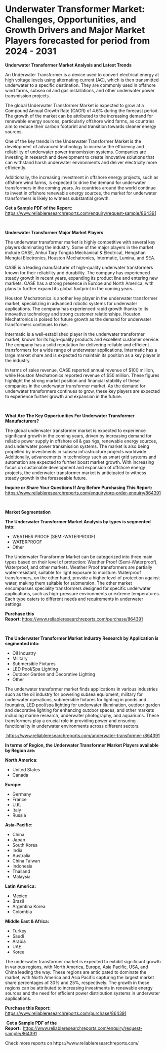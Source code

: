 <p><h1>Underwater Transformer Market: Challenges, Opportunities, and Growth Drivers and Major Market Players forecasted for period from 2024 - 2031</h1></p><p><strong>Underwater Transformer Market Analysis and Latest Trends</strong></p>
<p><p>An Underwater Transformer is a device used to convert electrical energy at high voltage levels using alternating current (AC), which is then transmitted underwater to a specific destination. They are commonly used in offshore wind farms, subsea oil and gas installations, and other underwater power transmission projects.</p><p>The global Underwater Transformer Market is expected to grow at a Compound Annual Growth Rate (CAGR) of 4.6% during the forecast period. The growth of the market can be attributed to the increasing demand for renewable energy sources, particularly offshore wind farms, as countries aim to reduce their carbon footprint and transition towards cleaner energy sources.</p><p>One of the key trends in the Underwater Transformer Market is the development of advanced technology to increase the efficiency and reliability of underwater power transmission systems. Companies are investing in research and development to create innovative solutions that can withstand harsh underwater environments and deliver electricity more efficiently.</p><p>Additionally, the increasing investment in offshore energy projects, such as offshore wind farms, is expected to drive the demand for underwater transformers in the coming years. As countries around the world continue to invest in offshore renewable energy sources, the market for underwater transformers is likely to witness substantial growth.</p></p>
<p><strong>Get a Sample PDF of the Report:&nbsp;</strong> <a href="https://www.reliableresearchreports.com/enquiry/request-sample/864391">https://www.reliableresearchreports.com/enquiry/request-sample/864391</a></p>
<p>&nbsp;</p>
<p><strong>Underwater Transformer Major Market Players</strong></p>
<p><p>The underwater transformer market is highly competitive with several key players dominating the industry. Some of the major players in the market include OASE, Anhui Tary Tongda Mechanical & Electrical, Hengshan Mengtai Electronics, Houston Mechatronics, Intermatic, Lumina, and SEA.</p><p>OASE is a leading manufacturer of high-quality underwater transformers known for their reliability and durability. The company has experienced steady growth in recent years, expanding its product line and entering new markets. OASE has a strong presence in Europe and North America, with plans to further expand its global footprint in the coming years.</p><p>Houston Mechatronics is another key player in the underwater transformer market, specializing in advanced robotic systems for underwater applications. The company has experienced rapid growth thanks to its innovative technology and strong customer relationships. Houston Mechatronics is poised for future growth as the demand for underwater transformers continues to rise.</p><p>Intermatic is a well-established player in the underwater transformer market, known for its high-quality products and excellent customer service. The company has a solid reputation for delivering reliable and efficient transformers for a wide range of underwater applications. Intermatic has a large market share and is expected to maintain its position as a key player in the industry.</p><p>In terms of sales revenue, OASE reported annual revenue of $100 million, while Houston Mechatronics reported revenue of $50 million. These figures highlight the strong market position and financial stability of these companies in the underwater transformer market. As the demand for underwater transformers continues to grow, these key players are expected to experience further growth and expansion in the future.</p></p>
<p>&nbsp;</p>
<p><strong>What Are The Key Opportunities For Underwater Transformer Manufacturers?</strong></p>
<p><p>The global underwater transformer market is expected to experience significant growth in the coming years, driven by increasing demand for reliable power supply in offshore oil & gas rigs, renewable energy sources, and underwater power transmission systems. The market is also being propelled by investments in subsea infrastructure projects worldwide. Additionally, advancements in technology such as smart grid systems and automation are expected to further boost market growth. With increasing focus on sustainable development and expansion of offshore energy projects, the underwater transformer market is anticipated to witness steady growth in the foreseeable future.</p></p>
<p><strong>Inquire or Share Your Questions If Any Before Purchasing This Report:</strong> <a href="https://www.reliableresearchreports.com/enquiry/pre-order-enquiry/864391">https://www.reliableresearchreports.com/enquiry/pre-order-enquiry/864391</a></p>
<p>&nbsp;</p>
<p><strong>Market Segmentation</strong></p>
<p><strong>The Underwater Transformer Market Analysis by types is segmented into:</strong></p>
<p><ul><li>WEATHER PROOF (SEMI-WATERPROOF)</li><li>WATERPROOF</li><li>Other</li></ul></p>
<p><p>The Underwater Transformer Market can be categorized into three main types based on their level of protection: Weather Proof (Semi-Waterproof), Waterproof, and other markets. Weather Proof transformers are partially water-resistant, suitable for light exposure to moisture. Waterproof transformers, on the other hand, provide a higher level of protection against water, making them suitable for submersion. The other market encompasses speciality transformers designed for specific underwater applications, such as high-pressure environments or extreme temperatures. Each type caters to different needs and requirements in underwater settings.</p></p>
<p><strong>Purchase this Report:&nbsp;</strong><a href="https://www.reliableresearchreports.com/purchase/864391">https://www.reliableresearchreports.com/purchase/864391</a></p>
<p>&nbsp;</p>
<p><strong>The Underwater Transformer Market Industry Research by Application is segmented into:</strong></p>
<p><ul><li>Oil Industry</li><li>Military</li><li>Submersible Fixtures</li><li>LED Pool/Spa Lighting</li><li>Outdoor Garden and Decorative Lighting</li><li>Other</li></ul></p>
<p><p>The underwater transformer market finds applications in various industries such as the oil industry for powering subsea equipment, military for underwater operations, submersible fixtures for lighting in ponds and fountains, LED pool/spa lighting for underwater illumination, outdoor garden and decorative lighting for enhancing outdoor spaces, and other markets including marine research, underwater photography, and aquariums. These transformers play a crucial role in providing power and ensuring functionality in underwater environments across different sectors.</p></p>
<p><a href="https://www.reliableresearchreports.com/underwater-transformer-r864391">&nbsp;https://www.reliableresearchreports.com/underwater-transformer-r864391</a></p>
<p><strong>In terms of Region, the Underwater Transformer Market Players available by Region are:</strong></p>
<p>
    <p> <strong> North America: </strong>
        <ul>
            <li>United States</li>
            <li>Canada</li>
        </ul>
        </p> 
    <p> <strong> Europe: </strong>
        <ul>
            <li>Germany</li>
            <li>France</li>
            <li>U.K.</li>
            <li>Italy</li>
            <li>Russia</li>
        </ul>
        </p> 
    <p> <strong> Asia-Pacific: </strong>
        <ul>
            <li>China</li>
            <li>Japan</li>
            <li>South Korea</li>
            <li>India</li>
            <li>Australia</li>
            <li>China Taiwan</li>
            <li>Indonesia</li>
            <li>Thailand</li>
            <li>Malaysia</li>
        </ul>
        </p> 
    <p> <strong> Latin America: </strong>
        <ul>
            <li>Mexico</li>
            <li>Brazil</li>
            <li>Argentina Korea</li>
            <li>Colombia</li>
        </ul>
        </p> 
    <p> <strong> Middle East & Africa: </strong>
        <ul>
            <li>Turkey</li>
            <li>Saudi</li>
            <li>Arabia</li>
            <li>UAE</li>
            <li>Korea</li>
        </ul>
    </p>
    </p>
<p><p>The underwater transformer market is expected to exhibit significant growth in various regions, with North America, Europe, Asia Pacific, USA, and China leading the way. These regions are anticipated to dominate the market, with North America and Asia Pacific capturing the largest market share percentages of 30% and 25%, respectively. The growth in these regions can be attributed to increasing investments in renewable energy sources and the need for efficient power distribution systems in underwater applications.</p></p>
<p><strong>Purchase this Report: </strong><a href="https://www.reliableresearchreports.com/purchase/864391">https://www.reliableresearchreports.com/purchase/864391</a></p>
<p>&nbsp;<strong>Get a Sample PDF of the Report:&nbsp;&nbsp;</strong><a href="https://www.reliableresearchreports.com/enquiry/request-sample/864391">https://www.reliableresearchreports.com/enquiry/request-sample/864391</a></p>
<p><strong></strong></p>
<p>Check more reports on https://www.reliableresearchreports.com/</p>